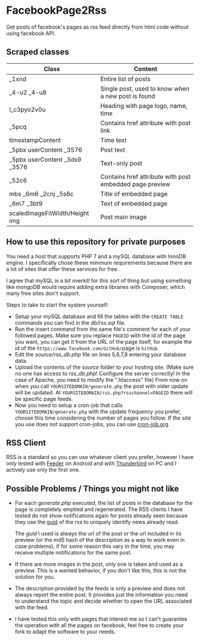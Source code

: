 # FacebookPage2Rss

Get posts of facebook's pages as rss feed directly from html code without using facebook API.

## Scraped classes

| Class | Content |
| ----- | ------- |
| _1xnd | Entire list of posts       |
|  _4-u2 _4-u8 | Single post, used to know when a new post is found |
| l_c3pyo2v0u | Heading with page logo, name, time |
| _5pcq | Contains href attribute with post link |
| timestampContent | Time text |
|_5pbx userContent _3576 | Post text |
|_5pbx userContent _3ds9 _3576 | Text-only post |
|_52c6 | Contains href attribute with post embedded page preview |
|mbs _6m6 _2cnj _5s6c | Title of embedded page |
|_6m7 _3bt9 | Text of embedded page |
|scaledImageFitWidth/Height img | Post main image |

## How to use this repository for private purposes

You need a host that supports PHP 7 and a mySQL database with InnoDB engine.
I specifically chose these minimum requirements because there are a lot of sites that offer these services for free.

I agree that mySQL is a bit overkill for this sort of thing but using something like mongoDB would require adding extra libraries with Composer, which many free sites don't support.


Steps to take to start the system yourself:

- Setup your mySQL database and fill the tables with the `CREATE TABLE` commands you can find in the *db/rss.sql* file.
- Run the insert command from the same file's comment for each of your followed pages.
Make sure you replace `PAGEID` with the id of the page you want, you can get it from the URL of the page itself, for example the id of the `https://www.facebook.com/GitHub/`page is `GitHub`.
- Edit the *source/rss_db.php* file on lines 5,6,7,8 entering your database data.
- Upload the contents of the *source* folder to your hosting site.
  (Make sure no one has access to *rss_db.php*! Configure the server correctly! In the case of Apache, you need to modify the ".htaccess" file)
  From now on when you call `YOURSITEDOMAIN/generate.php` the post with older update will be updated.
  At `YOURSITEDOMAIN/rss.php?rsschannel=PAGEID` there will be specific page feeds.
- Now you need to setup a cron-job that calls `YOURSITEDOMAIN/generate.php` with the update frequency you prefer, choose this time considering the number of pages you follow.
  If the site you use does not support cron-jobs, you can use [cron-job.org](https://cron-job.org/).

## RSS Client

RSS is a standard so you can use whatever client you prefer, however I have only tested with [Feeder](https://f-droid.org/en/packages/com.nononsenseapps.feeder/) on Android and with [Thunderbird](https://www.thunderbird.net/) on PC and I actively use only the first one.

## Possible Problems / Things you might not like

- For each *generate.php* executed, the list of posts in the database for the page is completely emptied and regenerated.
  The RSS clients I have tested do not show notifications again for posts already seen because they use the [guid](https://www.w3schools.com/xml/rss_tag_guid.asp) of the rss to uniquely identify news already read.

  The *guid* I used is always the url of the post or the url included in its preview (or the md5 hash of the description as a way to work even in case problems), if for some reason this vary in the time, you may receive multiple notifications for the same post.

- If there are more images in the post, only one is taken and used as a preview.
  This is a wanted behavior, if you don't like this, this is not the solution for you.
- The description provided by the feeds is only a preview and does not always report the entire post.
  It provides just the information you need to understand the topic and decide whether to open the URL associated with the feed.
- I have tested this only with pages that interest me so I can't guarantee the operation with all the pages on facebook, feel free to create your fork to adapt the software to your needs.
